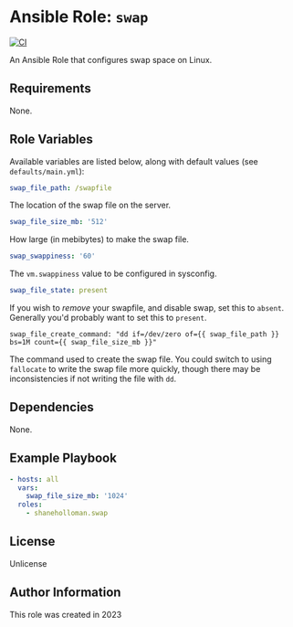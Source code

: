 # Ansible Role: `swap`

[![CI](https://github.com/shaneholloman/ansible-role-swap/actions/workflows/ci.yml/badge.svg)](https://github.com/shaneholloman/ansible-role-swap/actions/workflows/ci.yml)

An Ansible Role that configures swap space on Linux.

## Requirements

None.

## Role Variables

Available variables are listed below, along with default values (see `defaults/main.yml`):

```yml
swap_file_path: /swapfile
```

The location of the swap file on the server.

```yml
swap_file_size_mb: '512'
```

How large (in mebibytes) to make the swap file.

```yml
swap_swappiness: '60'
```

The `vm.swappiness` value to be configured in sysconfig.

```yml
swap_file_state: present
```

If you wish to _remove_ your swapfile, and disable swap, set this to `absent`. Generally you'd probably want to set this to `present`.

    swap_file_create_command: "dd if=/dev/zero of={{ swap_file_path }} bs=1M count={{ swap_file_size_mb }}"

The command used to create the swap file. You could switch to using `fallocate` to write the swap file more quickly, though there may be inconsistencies if not writing the file with `dd`.

## Dependencies

None.

## Example Playbook

```yml
- hosts: all
  vars:
    swap_file_size_mb: '1024'
  roles:
    - shaneholloman.swap
```

## License

Unlicense

## Author Information

This role was created in 2023
